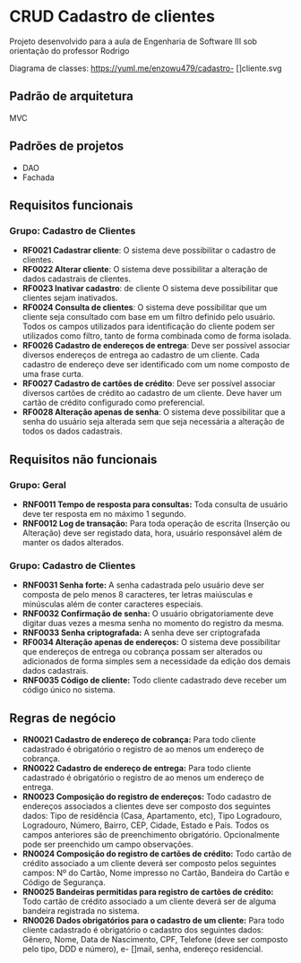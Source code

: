 # CRUD Cadastro de clientes

Projeto desenvolvido para a aula de Engenharia de Software III sob orientação do professor Rodrigo

Diagrama de classes:
https://yuml.me/enzowu479/cadastro- []cliente.svg

## Padrão de arquitetura

MVC

## Padrões de projetos

- DAO
- Fachada

## Requisitos funcionais

### Grupo: Cadastro de Clientes

- <strong>RF0021 Cadastrar cliente</strong>: O sistema deve possibilitar o cadastro de clientes.
- <strong>RF0022 Alterar cliente</strong>: O sistema deve possibilitar a alteração de dados cadastrais de clientes.
- <strong>RF0023 Inativar cadastro</strong>: de cliente O sistema deve possibilitar que clientes sejam inativados.
- <strong>RF0024 Consulta de clientes</strong>: O sistema deve possibilitar que um cliente seja consultado com base em um filtro definido pelo usuário. Todos os campos utilizados para identificação do cliente podem ser utilizados como filtro, tanto de forma combinada como de forma isolada.
- <strong>RF0026 Cadastro de endereços de entrega</strong>: Deve ser possível associar diversos endereços de entrega ao cadastro de um cliente. Cada cadastro de endereço deve ser identificado com um nome composto de uma frase curta.
- <strong>RF0027 Cadastro de cartões de crédito</strong>: Deve ser possível associar diversos cartões de crédito ao cadastro de um cliente. Deve haver um cartão de crédito configurado como preferencial.
- <strong>RF0028 Alteração apenas de senha</strong>: O sistema deve possibilitar que a senha do usuário seja alterada sem que seja necessária a alteração de todos os dados cadastrais.

## Requisitos não funcionais

### Grupo: Geral

- <strong>RNF0011 Tempo de resposta para consultas:</strong> Toda consulta de usuário deve ter resposta em no máximo 1 segundo.
- <strong>RNF0012 Log de transação:</strong> Para toda operação de escrita (Inserção ou Alteração) deve ser registado data, hora, usuário responsável além de manter os dados alterados.

### Grupo: Cadastro de Clientes

- <strong>RNF0031 Senha forte:</strong> A senha cadastrada pelo usuário deve ser composta de pelo menos 8 caracteres, ter letras maiúsculas e minúsculas além de conter caracteres especiais.
- <strong>RNF0032 Confirmação de senha:</strong> O usuário obrigatoriamente deve digitar duas vezes a mesma senha no momento do registro da mesma.
- <strong>RNF0033 Senha criptografada:</strong> A senha deve ser criptografada
- <strong>RF0034 Alteração apenas de endereços:</strong> O sistema deve possibilitar que endereços de entrega ou cobrança possam ser alterados ou adicionados de forma simples sem a necessidade da edição dos demais dados cadastrais.
- <strong>RNF0035 Código de cliente:</strong> Todo cliente cadastrado deve receber um código único no sistema.

## Regras de negócio

- <strong>RN0021 Cadastro de endereço de cobrança:</strong> Para todo cliente cadastrado é obrigatório o registro de ao menos um endereço de cobrança.
- <strong>RN0022 Cadastro de endereço de entrega:</strong> Para todo cliente cadastrado é obrigatório o registro de ao menos um endereço de entrega.
- <strong>RN0023 Composição do registro de endereços:</strong> Todo cadastro de endereços associados a clientes deve ser composto dos seguintes dados: Tipo de residência (Casa, Apartamento, etc), Tipo Logradouro, Logradouro, Número, Bairro, CEP, Cidade, Estado e País. Todos os campos anteriores são de preenchimento obrigatório. Opcionalmente pode ser preenchido um campo observações.
- <strong>RN0024 Composição do registro de cartões de crédito:</strong> Todo cartão de crédito associado a um cliente deverá ser composto pelos seguintes campos: Nº do Cartão, Nome impresso no Cartão, Bandeira do Cartão e Código de Segurança.
- <strong>RN0025 Bandeiras permitidas para registro de cartões de crédito:</strong> Todo cartão de crédito associado a um cliente deverá ser de alguma bandeira registrada no sistema.
- <strong>RN0026 Dados obrigatórios para o cadastro de um cliente:</strong> Para todo cliente cadastrado é obrigatório o cadastro dos seguintes dados: Gênero, Nome, Data de Nascimento, CPF, Telefone (deve ser composto pelo tipo, DDD e número), e- []mail, senha, endereço residencial.
